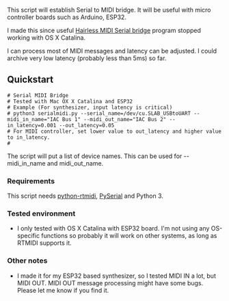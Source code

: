 
This script will establish Serial to MIDI bridge.
It will be useful with micro controller boards such as Arduino, ESP32.

I made this since useful [Hairless MIDI Serial bridge](https://github.com/projectgus/hairless-midiserial) program stopped working with OS X Catalina.

I can process most of MIDI messages and latency can be adjusted. I could archive very low latency (probably less than 5ms) so far.

## Quickstart
```
# Serial MIDI Bridge
# Tested with Mac OX X Catalina and ESP32
# Example (For synthesizer, input latency is critical)
# python3 serialmidi.py --serial_name=/dev/cu.SLAB_USBtoUART --midi_in_name="IAC Bus 1" --midi_out_name="IAC Bus 2" --in_latency=0.001 --out_latency=0.05
# For MIDI controller, set lower value to out_latency and higher value to in_latency.
#
```
The script will put a list of device names. This can be used for --midi_in_name and midi_out_name.

### Requirements

This script needs [python-rtmidi](https://pypi.org/project/python-rtmidi/), [PySerial](https://pypi.org/project/pyserial/) and Python 3.

### Tested environment
- I only tested with OS X Catalina with ESP32 board. I'm not using any OS-specific functions so probably it will work on other systems, as long as RTMIDI supports it.

### Other notes
- I made it for my ESP32 based synthesizer, so I tested MIDI IN a lot, but MIDI OUT. MIDI OUT message processing might have some bugs. Please let me know if you find it.



